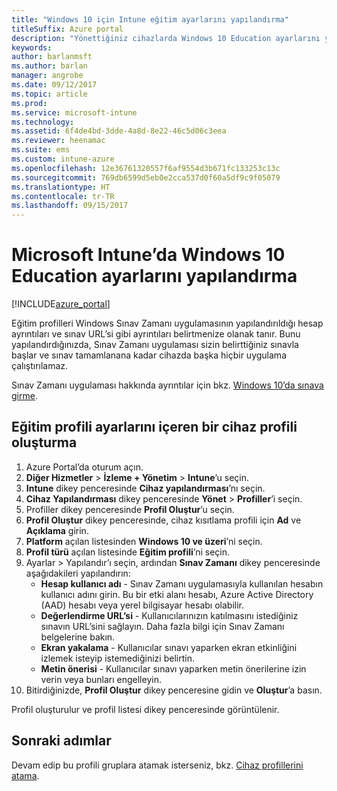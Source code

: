 ```yaml
---
title: "Windows 10 için Intune eğitim ayarlarını yapılandırma"
titleSuffix: Azure portal
description: "Yönettiğiniz cihazlarda Windows 10 Education ayarlarını yapılandırmak için Intune’u kullanmayı öğrenin.\""
keywords: 
author: barlanmsft
ms.author: barlan
manager: angrobe
ms.date: 09/12/2017
ms.topic: article
ms.prod: 
ms.service: microsoft-intune
ms.technology: 
ms.assetid: 6f4de4bd-3dde-4a8d-8e22-46c5d06c3eea
ms.reviewer: heenamac
ms.suite: ems
ms.custom: intune-azure
ms.openlocfilehash: 12e36761320557f6af9554d3b671fc133253c13c
ms.sourcegitcommit: 769db6599d5eb0e2cca537d0f60a5df9c9f05079
ms.translationtype: HT
ms.contentlocale: tr-TR
ms.lasthandoff: 09/15/2017
---
```

# <a name="how-to-configure-windows-10-education-settings-in-microsoft-intune"></a>Microsoft Intune’da Windows 10 Education ayarlarını yapılandırma

[!INCLUDE[azure_portal](./includes/azure_portal.md)]

Eğitim profilleri Windows Sınav Zamanı uygulamasının yapılandırıldığı hesap ayrıntıları ve sınav URL’si gibi ayrıntıları belirtmenize olanak tanır. Bunu yapılandırdığınızda, Sınav Zamanı uygulaması sizin belirttiğiniz sınavla başlar ve sınav tamamlanana kadar cihazda başka hiçbir uygulama çalıştırılamaz.

Sınav Zamanı uygulaması hakkında ayrıntılar için bkz. [Windows 10’da sınava girme](https://docs.microsoft.com/education/windows/take-tests-in-windows-10).

## <a name="create-a-device-profile-containing-education-profile-settings"></a>Eğitim profili ayarlarını içeren bir cihaz profili oluşturma

1. Azure Portal’da oturum açın.
2. **Diğer Hizmetler** > **İzleme + Yönetim** > **Intune**’u seçin.
3. **Intune** dikey penceresinde **Cihaz yapılandırması**’nı seçin.
2. **Cihaz Yapılandırması** dikey penceresinde **Yönet** > **Profiller**’i seçin.
3. Profiller dikey penceresinde **Profil Oluştur**’u seçin.
4. **Profil Oluştur** dikey penceresinde, cihaz kısıtlama profili için **Ad** ve **Açıklama** girin.
5. **Platform** açılan listesinden **Windows 10 ve üzeri**’ni seçin.
6. **Profil türü** açılan listesinde **Eğitim profili**’ni seçin. 
7. Ayarlar > Yapılandır’ı seçin, ardından **Sınav Zamanı** dikey penceresinde aşağıdakileri yapılandırın:
    - **Hesap kullanıcı adı** - Sınav Zamanı uygulamasıyla kullanılan hesabın kullanıcı adını girin. Bu bir etki alanı hesabı, Azure Active Directory (AAD) hesabı veya yerel bilgisayar hesabı olabilir.
    - **Değerlendirme URL’si** - Kullanıcılarınızın katılmasını istediğiniz sınavın URL’sini sağlayın. Daha fazla bilgi için Sınav Zamanı belgelerine bakın.
    - **Ekran yakalama** - Kullanıcılar sınavı yaparken ekran etkinliğini izlemek isteyip istemediğinizi belirtin.
    - **Metin önerisi** - Kullanıcılar sınavı yaparken metin önerilerine izin verin veya bunları engelleyin.
8. Bitirdiğinizde, **Profil Oluştur** dikey penceresine gidin ve **Oluştur**’a basın.

Profil oluşturulur ve profil listesi dikey penceresinde görüntülenir.

## <a name="next-steps"></a>Sonraki adımlar

Devam edip bu profili gruplara atamak isterseniz, bkz. [Cihaz profillerini atama](device-profile-assign.md).




